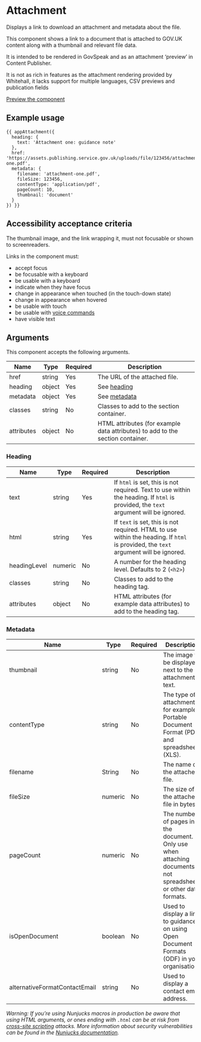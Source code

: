 # Attachment

Displays a link to download an attachment and metadata about the file.

This component shows a link to a document that is attached to GOV.UK content along with a thumbnail and relevant file data.

It is intended to be rendered in GovSpeak and as an attachment ‘preview’ in Content Publisher.

It is not as rich in features as the attachment rendering provided by Whitehall, it lacks support for multiple languages, CSV previews and publication fields

[Preview the component](https://govuk-content-publisher-prototype.herokuapp.com/components/attachment/)

## Example usage

```
{{ appAttachment({
  heading: {
    text: 'Attachment one: guidance note'
  },
  href: 'https://assets.publishing.service.gov.uk/uploads/file/123456/attachment-one.pdf',
  metadata: {
    filename: 'attachment-one.pdf',
    fileSize: 123456,
    contentType: 'application/pdf',
    pageCount: 10,
    thumbnail: 'document'
  }
}) }}
```

## Accessibility acceptance criteria
The thumbnail image, and the link wrapping it, must not focusable or shown to screenreaders.

Links in the component must:

- accept focus
- be focusable with a keyboard
- be usable with a keyboard
- indicate when they have focus
- change in appearance when touched (in the touch-down state)
- change in appearance when hovered
- be usable with touch
- be usable with [voice commands](https://www.w3.org/WAI/perspectives/voice.html)
- have visible text

## Arguments

This component accepts the following arguments.

|Name|Type|Required|Description|
|---|---|---|---|
|href|string|Yes|The URL of the attached file.|
|heading|object|Yes|See [heading](#heading)|
|metadata|object|Yes|See [metadata](#metadata)|
|classes|string|No|Classes to add to the section container.|
|attributes|object|No|HTML attributes (for example data attributes) to add to the section container.|

### Heading

|Name|Type|Required|Description|
|---|---|---|---|
|text|string|Yes|If `html` is set, this is not required. Text to use within the heading. If `html` is provided, the `text` argument will be ignored.|
|html|string|Yes|If `text` is set, this is not required. HTML to use within the heading. If `html` is provided, the `text` argument will be ignored.|
|headingLevel|numeric|No|A number for the heading level. Defaults to 2 (`<h2>`)|
|classes|string|No|Classes to add to the heading tag.|
|attributes|object|No|HTML attributes (for example data attributes) to add to the heading tag.|

### Metadata

|Name|Type|Required|Description|
|---|---|---|---|
|thumbnail|string|No|The image to be displayed next to the attachment text.|
|contentType|string|No|The type of attachment, for example, Portable Document Format (PDF) and spreadsheet (XLS).|
|filename|String|No|The name of the attached file.|
|fileSize|numeric|No|The size of the attached file in bytes.|
|pageCount|numeric|No|The number of pages in the document. Only use when attaching documents, not spreadsheets or other data formats.|
|isOpenDocument|boolean|No|Used to display a link to guidance on using Open Document Formats (ODF) in your organisation.|
|alternativeFormatContactEmail|string|No|Used to display a contact email address.|

*Warning: If you’re using Nunjucks macros in production be aware that using HTML arguments, or ones ending with `.html` can be at risk from [cross-site scripting](https://en.wikipedia.org/wiki/Cross-site_scripting) attacks. More information about security vulnerabilities can be found in the [Nunjucks documentation](https://mozilla.github.io/nunjucks/api.html#user-defined-templates-warning).*
